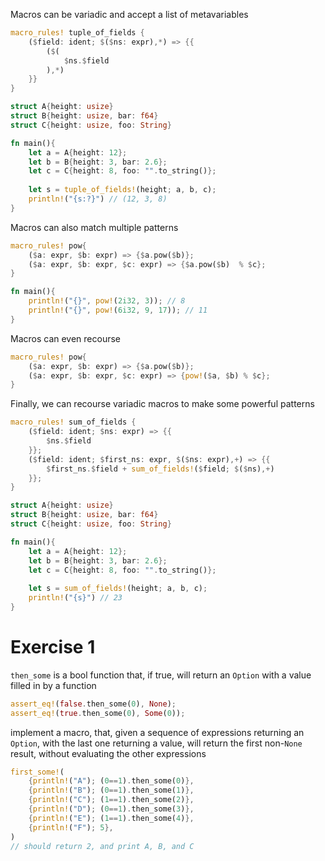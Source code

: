 Macros can be variadic and accept a list of metavariables

```rust
macro_rules! tuple_of_fields {
    ($field: ident; $($ns: expr),*) => {{
        ($(
            $ns.$field
        ),*)
    }}
}

struct A{height: usize}
struct B{height: usize, bar: f64}
struct C{height: usize, foo: String}

fn main(){
    let a = A{height: 12};
    let b = B{height: 3, bar: 2.6};
    let c = C{height: 8, foo: "".to_string()};
    
    let s = tuple_of_fields!(height; a, b, c);
    println!("{s:?}") // (12, 3, 8)
}
```

Macros can also match multiple patterns

```rust
macro_rules! pow{
    ($a: expr, $b: expr) => {$a.pow($b)};
    ($a: expr, $b: expr, $c: expr) => {$a.pow($b)  % $c};
}

fn main(){
    println!("{}", pow!(2i32, 3)); // 8
    println!("{}", pow!(6i32, 9, 17)); // 11
}
```

Macros can even recourse
```rust
macro_rules! pow{
    ($a: expr, $b: expr) => {$a.pow($b)};
    ($a: expr, $b: expr, $c: expr) => {pow!($a, $b) % $c};
}
```

Finally, we can recourse variadic macros to make some powerful patterns
```rust
macro_rules! sum_of_fields {
    ($field: ident; $ns: expr) => {{
        $ns.$field
    }};
    ($field: ident; $first_ns: expr, $($ns: expr),+) => {{
        $first_ns.$field + sum_of_fields!($field; $($ns),+)
    }};
}

struct A{height: usize}
struct B{height: usize, bar: f64}
struct C{height: usize, foo: String}

fn main(){
    let a = A{height: 12};
    let b = B{height: 3, bar: 2.6};
    let c = C{height: 8, foo: "".to_string()};
    
    let s = sum_of_fields!(height; a, b, c);
    println!("{s}") // 23
}
```

# Exercise 1
`then_some` is a bool function that, if true, will return an `Option` with a value filled in by a function
```rust
assert_eq!(false.then_some(0), None);
assert_eq!(true.then_some(0), Some(0));
```

implement a macro, that, given a sequence of expressions returning an `Option`, with the last one returning a value, will return the first non-`None` result, without evaluating the other expressions

```rust
first_some!(
    {println!("A"); (0==1).then_some(0)}, 
    {println!("B"); (0==1).then_some(1)},
    {println!("C"); (1==1).then_some(2)},
    {println!("D"); (0==1).then_some(3)},
    {println!("E"); (1==1).then_some(4)},
    {println!("F"); 5},
)
// should return 2, and print A, B, and C
```